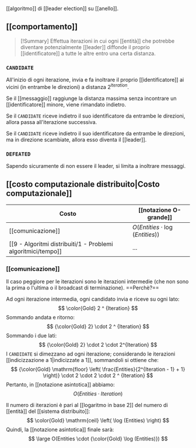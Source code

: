 [[algoritmo]] di [[leader election]] su [[anello]].

## [[comportamento]]

> [!Summary]
> Effettua iterazioni in cui ogni [[entità]] che potrebbe diventare potenzialmente [[leader]] diffonde il proprio [[identificatore]] a tutte le altre entro una certa distanza.

### `CANDIDATE`

All'inizio di ogni iterazione, invia e fa inoltrare il proprio [[identificatore]] ai vicini (in entrambe le direzioni) a distanza $2^{Iteration}$.

Se il [[messaggio]] raggiunge la distanza massima senza incontrare un [[identificatore]] minore, viene rimandato indietro.

Se il `CANDIDATE` riceve indietro il suo identificatore da entrambe le direzioni, allora passa all'iterazione successiva.

Se il `CANDIDATE` riceve indietro il suo identificatore da entrambe le direzioni, ma in direzione scambiate, allora esso diventa il [[leader]].

### `DEFEATED`

Sapendo sicuramente di non essere il leader, si limita a inoltrare messaggi.

## [[costo computazionale distribuito|Costo computazionale]]

| Costo | [[notazione O-grande]] | 
|-|-|
| [[comunicazione]] | $O(Entities \cdot \log (Entities))$ |
| [[9 - Algoritmi distribuiti/1 - Problemi algoritmici/tempo]] | ... |

### [[comunicazione]]

Il caso peggiore per le iterazioni sono le iterazioni intermedie (che non sono la prima o l'ultima o il broadcast di terminazione). ==Perchè?==

Ad ogni iterazione intermedia, ogni candidato invia e riceve su ogni lato:
$$
\color{Gold} 2 ^ {Iteration}
$$
Sommando andata e ritorno:
$$
{\color{Gold} 2} \cdot 2 ^ {Iteration}
$$
Sommando i due lati:
$$
{\color{Gold} 2} \cdot 2 \cdot 2^{Iteration}
$$
I `CANDIDATE` si dimezzano ad ogni iterazione; considerando le iterazioni [[indicizzazione a 1|indicizzate a 1]], sommandoli si ottiene che:
$$
{\color{Gold} \mathrm{floor} \left(
\frac{Entities}{2^{Iteration - 1} + 1}
\right)}
\cdot 2 \cdot 2 \cdot 2 ^ {Iteration}
$$
Pertanto, in [[notazione asintotica]] abbiamo:
$$
O(Entities \cdot Iteration)
$$

Il numero di iterazioni è pari al [[logaritmo in base 2]] del numero di [[entità]] del [[sistema distribuito]]:
$$
\color{Gold} \mathrm{ceil} \left(
	\log (Entities)
\right)
$$
Quindi, la [[notazione asintotica]] finale sarà:
$$
\large O(Entities \cdot {\color{Gold} \log (Entities)})
$$
